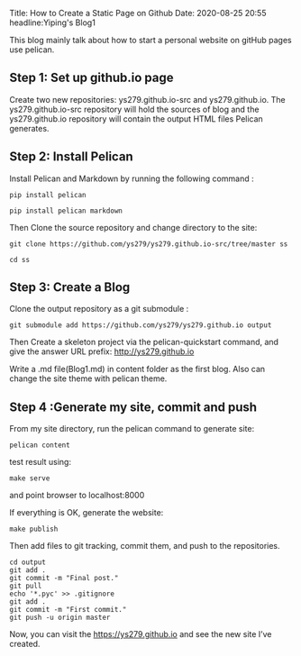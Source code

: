Title: How to Create a Static Page on Github 
Date: 2020-08-25 20:55
headline:Yiping's Blog1


This blog mainly talk about how to start a personal website on gitHub pages use pelican. 





## Step 1: Set up github.io page
Create two new repositories: ys279.github.io-src and ys279.github.io.
The ys279.github.io-src repository will hold the sources of blog and the ys279.github.io repository will contain the output HTML files Pelican generates.

## Step 2: Install Pelican 

Install Pelican and Markdown by running the following command :  

```
pip install pelican 
```

```
pip install pelican markdown
```

Then Clone the source repository and change directory to the site:

```
git clone https://github.com/ys279/ys279.github.io-src/tree/master ss
```
```
cd ss
```

## Step 3: Create a Blog
Clone the output repository as a git submodule :

```
git submodule add https://github.com/ys279/ys279.github.io output
```

Then Create a skeleton project via the pelican-quickstart command, and give the answer 
URL prefix: http://ys279.github.io  

Write a .md file(Blog1.md) in content folder as the first blog.
Also can change the site theme with pelican theme.

## Step 4 :Generate my site, commit and push

From my site directory, run the pelican command to generate site:
```
pelican content
```

test result using:
```
make serve
```
and point browser to localhost:8000

If  everything is OK, generate the website:
```
make publish
```
Then add  files to git tracking, commit them, and push to the repositories. 
```
cd output
git add .
git commit -m "Final post."
git pull
echo '*.pyc' >> .gitignore 
git add .
git commit -m "First commit."
git push -u origin master
```


Now, you can visit the https://ys279.github.io and see the new site I’ve created.